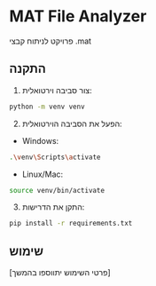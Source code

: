 # MAT File Analyzer

פרויקט לניתוח קבצי .mat

## התקנה

1. צור סביבה וירטואלית:
```bash
python -m venv venv
```

2. הפעל את הסביבה הוירטואלית:
- Windows:
```bash
.\venv\Scripts\activate
```
- Linux/Mac:
```bash
source venv/bin/activate
```

3. התקן את הדרישות:
```bash
pip install -r requirements.txt
```

## שימוש

[פרטי השימוש יתווספו בהמשך] 